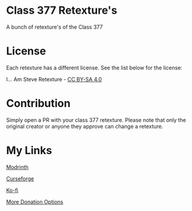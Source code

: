 # Class 377 Retexture's

A bunch of retexture's of the Class 377

# License

Each retexture has a different license. See the list below for the license:

I... Am Steve Retexture - [CC BY-SA 4.0](https://creativecommons.org/licenses/by-sa/4.0)

# Contribution

Simply open a PR with your class 377 retexture. Please note that only the original creator or anyone they approve can change a retexture.

# My Links

[Modrinth](https://modrinth.com/resourcepack/class-377-retextures)

[Curseforge](https://legacy.curseforge.com/minecraft/texture-packs/class-377-retextures)

[Ko-fi](https://ko-fi.com/awesomekalin55)

[More Donation Options](https://github.com/AwesomeKalin/DONATION)
